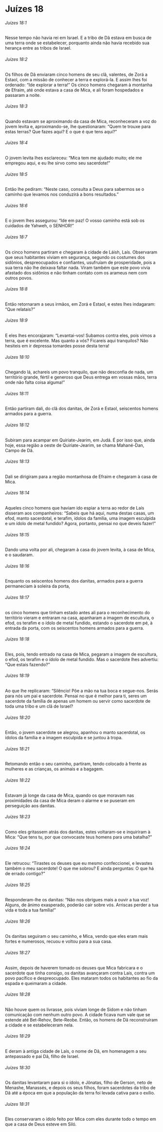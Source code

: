 # Juízes 18

###### Juízes 18:1

Nesse tempo não havia rei em Israel. E a tribo de Dã estava em busca de uma terra onde se estabelecer, porquanto ainda não havia recebido sua herança entre as tribos de Israel.

###### Juízes 18:2

Os filhos de Dã enviaram cinco homens de seu clã, valentes, de Zorá a Estaol, com a missão de conhecer a terra e explorá-la. E assim lhes foi ordenado: “Ide explorar a terra!” Os cinco homens chegaram à montanha de Efraim, até onde estava a casa de Mica, e ali foram hospedados e passaram a noite.

###### Juízes 18:3

Quando estavam se aproximando da casa de Mica, reconheceram a voz do jovem levita e, aproximando-se, lhe questionaram: “Quem te trouxe para estas terras? Que fazes aqui? E o que é que tens aqui?”

###### Juízes 18:4

O jovem levita lhes esclareceu: “Mica tem me ajudado muito; ele me empregou aqui, e eu lhe sirvo como seu sacerdote!”

###### Juízes 18:5

Então lhe pediram: “Neste caso, consulta a Deus para sabermos se o caminho que levamos nos conduzirá a bons resultados.”

###### Juízes 18:6

E o jovem lhes assegurou: “Ide em paz! O vosso caminho está sob os cuidados de Yahweh, o SENHOR!”

###### Juízes 18:7

Os cinco homens partiram e chegaram à cidade de Láish, Laís. Observaram que seus habitantes viviam em segurança, segundo os costumes dos sidônios, despreocupados e confiantes, usufruíam de prosperidade, pois a sua terra não lhe deixava faltar nada. Viram também que este povo vivia afastado dos sidônios e não tinham contato com os arameus nem com outros povos.

###### Juízes 18:8

Então retornaram a seus irmãos, em Zorá e Estaol, e estes lhes indagaram: “Que relatais?”

###### Juízes 18:9

E eles lhes encorajaram: “Levantai-vos! Subamos contra eles, pois vimos a terra, que é excelente. Mas quanto a vós? Ficareis aqui tranquilos? Não hesiteis em ir depressa tomardes posse desta terra!

###### Juízes 18:10

Chegando lá, achareis um povo tranquilo, que não desconfia de nada, um território grande, fértil e generoso que Deus entrega em vossas mãos, terra onde não falta coisa alguma!”

###### Juízes 18:11

Então partiram dali, do clã dos danitas, de Zorá e Estaol, seiscentos homens armados para a guerra.

###### Juízes 18:12

Subiram para acampar em Quiriate-Jearim, em Judá. É por isso que, ainda hoje, essa região a oeste de Quiriate-Jearim, se chama Mahané-Dan, Campo de Dã.

###### Juízes 18:13

Dali se dirigiram para a região montanhosa de Efraim e chegaram à casa de Mica.

###### Juízes 18:14

Aqueles cinco homens que haviam ido espiar a terra ao redor de Laís disseram aos companheiros: “Sabeis que há aqui, numa destas casas, um efod, manto sacerdotal, e terafim, ídolos da família, uma imagem esculpida e um ídolo de metal fundido? Agora, portanto, pensai no que deveis fazer!”

###### Juízes 18:15

Dando uma volta por ali, chegaram à casa do jovem levita, à casa de Mica, e o saudaram.

###### Juízes 18:16

Enquanto os seiscentos homens dos danitas, armados para a guerra permaneciam à soleira da porta,

###### Juízes 18:17

os cinco homens que tinham estado antes ali para o reconhecimento do território vieram e entraram na casa, apanharam a imagem de escultura, o efod, os terafim e o ídolo de metal fundido, estando o sacerdote em pé, à entrada da porta, com os seiscentos homens armados para a guerra.

###### Juízes 18:18

Eles, pois, tendo entrado na casa de Mica, pegaram a imagem de escultura, o efod, os terafim e o ídolo de metal fundido. Mas o sacerdote lhes advertiu: “Que estais fazendo?”

###### Juízes 18:19

Ao que lhe replicaram: “Silêncio! Põe a mão na tua boca e segue-nos. Serás para nós um pai e sacerdote. Pensai no que é melhor para ti, seres um sacerdote da família de apenas um homem ou servir como sacerdote de toda uma tribo e um clã de Israel?

###### Juízes 18:20

Então, o jovem sacerdote se alegrou, apanhou o manto sacerdotal, os ídolos da família e a imagem esculpida e se juntou à tropa.

###### Juízes 18:21

Retomando então o seu caminho, partiram, tendo colocado à frente as mulheres e as crianças, os animais e a bagagem.

###### Juízes 18:22

Estavam já longe da casa de Mica, quando os que moravam nas proximidades da casa de Mica deram o alarme e se puseram em perseguição aos danitas.

###### Juízes 18:23

Como eles gritassem atrás dos danitas, estes voltaram-se e inquiriram à Mica: “Que tens tu, por que convocaste teus homens para uma batalha?”

###### Juízes 18:24

Ele retrucou: “Tirastes os deuses que eu mesmo confeccionei, e levastes também o meu sacerdote! O que me sobrou? E ainda perguntas: O que há de errado contigo?”

###### Juízes 18:25

Responderam-lhe os danitas: “Não nos obrigues mais a ouvir a tua voz! Alguns, de ânimo exasperado, poderão cair sobre vós. Arriscas perder a tua vida e toda a tua família!”

###### Juízes 18:26

Os danitas seguiram o seu caminho, e Mica, vendo que eles eram mais fortes e numerosos, recuou e voltou para a sua casa.

###### Juízes 18:27

Assim, depois de haverem tomado os deuses que Mica fabricara e o sacerdote que tinha consigo, os danitas avançaram contra Laís, contra um povo pacífico e despreocupado. Eles mataram todos os habitantes ao fio da espada e queimaram a cidade.

###### Juízes 18:28

Não houve quem os livrasse, pois viviam longe de Sidom e não tinham comunicação com nenhum outro povo. A cidade ficava num vale que se estende até Bet-Rehov, Bete-Reobe. Então, os homens de Dã reconstruíram a cidade e se estabeleceram nela.

###### Juízes 18:29

E deram à antiga cidade de Laís, o nome de Dã, em homenagem a seu antepassado e pai Dã, filho de Israel.

###### Juízes 18:30

Os danitas levantaram para si o ídolo, e Jônatas, filho de Gerson, neto de Menashe, Manassés, e depois os seus filhos, foram sacerdotes da tribo de Dã até a época em que a população da terra foi levada cativa para o exílio.

###### Juízes 18:31

Eles conservaram o ídolo feito por Mica com eles durante todo o tempo em que a casa de Deus esteve em Siló.

